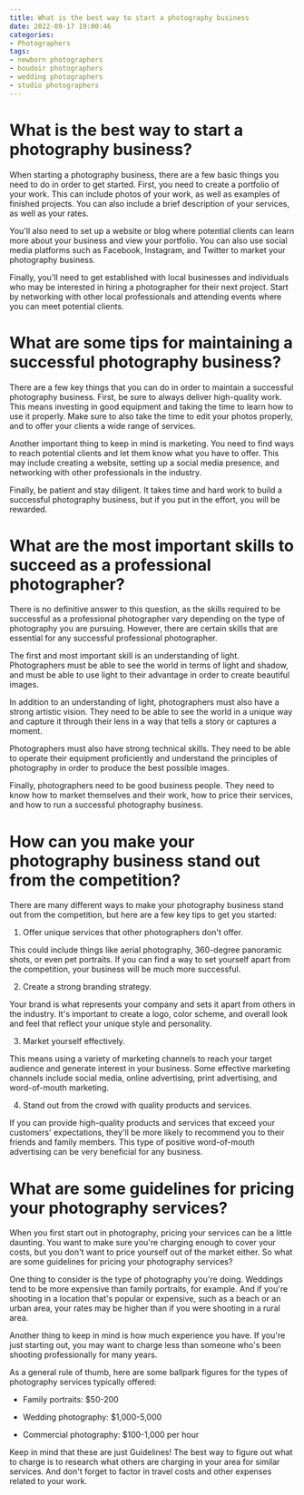 ```yaml
---
title: What is the best way to start a photography business
date: 2022-09-17 19:00:46
categories:
- Photographers
tags:
- newborn photographers
- boudoir photographers
- wedding photographers
- studio photographers
---
```



#  What is the best way to start a photography business?

When starting a photography business, there are a few basic things you need to do in order to get started. First, you need to create a portfolio of your work. This can include photos of your work, as well as examples of finished projects. You can also include a brief description of your services, as well as your rates.

You'll also need to set up a website or blog where potential clients can learn more about your business and view your portfolio. You can also use social media platforms such as Facebook, Instagram, and Twitter to market your photography business.

Finally, you'll need to get established with local businesses and individuals who may be interested in hiring a photographer for their next project. Start by networking with other local professionals and attending events where you can meet potential clients.

#  What are some tips for maintaining a successful photography business?

There are a few key things that you can do in order to maintain a successful photography business. First, be sure to always deliver high-quality work. This means investing in good equipment and taking the time to learn how to use it properly. Make sure to also take the time to edit your photos properly, and to offer your clients a wide range of services.

Another important thing to keep in mind is marketing. You need to find ways to reach potential clients and let them know what you have to offer. This may include creating a website, setting up a social media presence, and networking with other professionals in the industry.

 Finally, be patient and stay diligent. It takes time and hard work to build a successful photography business, but if you put in the effort, you will be rewarded.

#  What are the most important skills to succeed as a professional photographer?

There is no definitive answer to this question, as the skills required to be successful as a professional photographer vary depending on the type of photography you are pursuing. However, there are certain skills that are essential for any successful professional photographer.

The first and most important skill is an understanding of light. Photographers must be able to see the world in terms of light and shadow, and must be able to use light to their advantage in order to create beautiful images.

In addition to an understanding of light, photographers must also have a strong artistic vision. They need to be able to see the world in a unique way and capture it through their lens in a way that tells a story or captures a moment.

Photographers must also have strong technical skills. They need to be able to operate their equipment proficiently and understand the principles of photography in order to produce the best possible images.

Finally, photographers need to be good business people. They need to know how to market themselves and their work, how to price their services, and how to run a successful photography business.

#  How can you make your photography business stand out from the competition?

There are many different ways to make your photography business stand out from the competition, but here are a few key tips to get you started:

1. Offer unique services that other photographers don't offer.

This could include things like aerial photography, 360-degree panoramic shots, or even pet portraits. If you can find a way to set yourself apart from the competition, your business will be much more successful.

2. Create a strong branding strategy.

Your brand is what represents your company and sets it apart from others in the industry. It's important to create a logo, color scheme, and overall look and feel that reflect your unique style and personality.

3. Market yourself effectively.

This means using a variety of marketing channels to reach your target audience and generate interest in your business. Some effective marketing channels include social media, online advertising, print advertising, and word-of-mouth marketing.

4. Stand out from the crowd with quality products and services.

If you can provide high-quality products and services that exceed your customers' expectations, they'll be more likely to recommend you to their friends and family members. This type of positive word-of-mouth advertising can be very beneficial for any business.

#  What are some guidelines for pricing your photography services?

When you first start out in photography, pricing your services can be a little daunting. You want to make sure you're charging enough to cover your costs, but you don't want to price yourself out of the market either. So what are some guidelines for pricing your photography services?

One thing to consider is the type of photography you're doing. Weddings tend to be more expensive than family portraits, for example. And if you're shooting in a location that's popular or expensive, such as a beach or an urban area, your rates may be higher than if you were shooting in a rural area.

Another thing to keep in mind is how much experience you have. If you're just starting out, you may want to charge less than someone who's been shooting professionally for many years.

As a general rule of thumb, here are some ballpark figures for the types of photography services typically offered:

* Family portraits: $50-200

* Wedding photography: $1,000-5,000

* Commercial photography: $100-1,000 per hour

Keep in mind that these are just Guidelines! The best way to figure out what to charge is to research what others are charging in your area for similar services. And don't forget to factor in travel costs and other expenses related to your work.